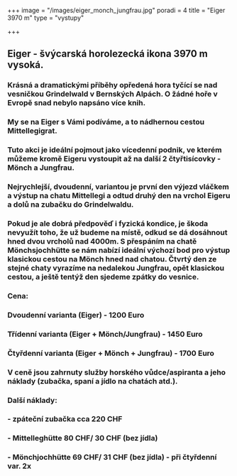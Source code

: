+++
image = "/images/eiger_monch_jungfrau.jpg"
poradi = 4
title = "Eiger 3970 m"
type = "vystupy"

+++
## **Eiger** - švýcarská horolezecká ikona 3970 m vysoká.

### Krásná a dramatickými příběhy opředená hora tyčící se nad vesničkou Grindelwald v Bernských Alpách. O žádné hoře v Evropě snad nebylo napsáno více knih.

### My se na **Eiger** s Vámi podíváme, a to nádhernou cestou **Mittellegigrat**.

### Tuto akci je ideální pojmout jako vícedenní podnik, ve kterém můžeme kromě Eigeru vystoupit až na další 2 čtyřtisícovky - **Mönch** a **Jungfrau**.

### Nejrychlejší, dvoudenní, variantou je první den výjezd vláčkem a výstup na chatu Mittellegi a odtud druhý den na vrchol Eigeru a dolů na zubačku do Grindelwaldu.

### Pokud je ale dobrá předpověď i fyzická kondice, je škoda nevyužít toho, že už budeme na místě, odkud se dá dosáhnout hned dvou vrcholů nad 4000m. S přespáním na chatě Mönchsjochhütte se nám nabízí ideální výchozí bod pro výstup klasickou cestou na Mönch hned nad chatou. Čtvrtý den ze stejné chaty vyrazíme na nedalekou Jungfrau, opět klasickou cestou, a ještě tentýž den sjedeme zpátky do vesnice.

### Cena:

### Dvoudenní varianta (Eiger) - 1200 Euro

### Třídenní varianta (Eiger + Mönch/Jungfrau) - 1450 Euro

### Čtyřdenní varianta (Eiger + Mönch + Jungfrau) - 1700 Euro

### V ceně jsou zahrnuty služby horského vůdce/aspiranta a jeho náklady (zubačka, spaní a jídlo na chatách atd.).

### Další náklady:

### - zpáteční zubačka cca 220 CHF

### - Mittelleghütte 80 CHF/ 30 CHF (bez jídla)

### - Mönchjochhütte 69 CHF/ 31 CHF (bez jídla) - při čtyřdenní var. 2x